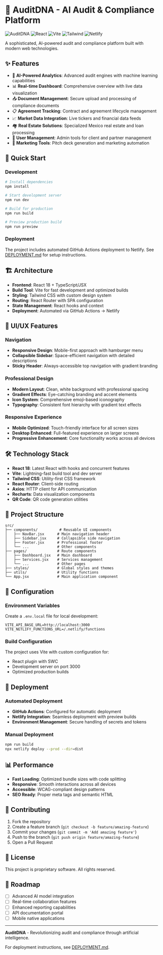 # 🧬 AuditDNA - AI Audit & Compliance Platform

![AuditDNA](https://img.shields.io/badge/AuditDNA-AI%20Powered-blue)
![React](https://img.shields.io/badge/React-18-blue)
![Vite](https://img.shields.io/badge/Vite-5-yellow)
![Tailwind](https://img.shields.io/badge/Tailwind-CSS-green)
![Netlify](https://img.shields.io/badge/Deploy-Netlify-teal)

A sophisticated, AI-powered audit and compliance platform built with modern web technologies.

## ✨ Features

- 🤖 **AI-Powered Analytics**: Advanced audit engines with machine learning capabilities
- 📊 **Real-time Dashboard**: Comprehensive overview with live data visualization
- 📤 **Document Management**: Secure upload and processing of compliance documents
- 📋 **Agreement Tracking**: Contract and agreement lifecycle management
- 📈 **Market Data Integration**: Live tickers and financial data feeds
- 🏘️ **Real Estate Solutions**: Specialized Mexico real estate and loan processing
- 👥 **User Management**: Admin tools for client and partner management
- 🎯 **Marketing Tools**: Pitch deck generation and marketing automation

## 🚀 Quick Start

### Development

```bash
# Install dependencies
npm install

# Start development server
npm run dev

# Build for production
npm run build

# Preview production build
npm run preview
```

### Deployment

The project includes automated GitHub Actions deployment to Netlify. See [DEPLOYMENT.md](./DEPLOYMENT.md) for setup instructions.

## 🏗️ Architecture

- **Frontend**: React 18 + TypeScript/JSX
- **Build Tool**: Vite for fast development and optimized builds
- **Styling**: Tailwind CSS with custom design system
- **Routing**: React Router with SPA configuration
- **State Management**: React hooks and context
- **Deployment**: Automated via GitHub Actions → Netlify

## 📱 UI/UX Features

### Navigation
- **Responsive Design**: Mobile-first approach with hamburger menu
- **Collapsible Sidebar**: Space-efficient navigation with detailed descriptions
- **Sticky Header**: Always-accessible top navigation with gradient branding

### Professional Design
- **Modern Layout**: Clean, white background with professional spacing
- **Gradient Effects**: Eye-catching branding and accent elements  
- **Icon System**: Comprehensive emoji-based iconography
- **Typography**: Consistent font hierarchy with gradient text effects

### Responsive Experience
- **Mobile Optimized**: Touch-friendly interface for all screen sizes
- **Desktop Enhanced**: Full-featured experience on larger screens
- **Progressive Enhancement**: Core functionality works across all devices

## 🛠️ Technology Stack

- **React 18**: Latest React with hooks and concurrent features
- **Vite**: Lightning-fast build tool and dev server
- **Tailwind CSS**: Utility-first CSS framework
- **React Router**: Client-side routing
- **Axios**: HTTP client for API communication
- **Recharts**: Data visualization components
- **QR Code**: QR code generation utilities

## 📁 Project Structure

```
src/
├── components/          # Reusable UI components
│   ├── NavBar.jsx      # Main navigation header
│   ├── Sidebar.jsx     # Collapsible side navigation
│   ├── Footer.jsx      # Professional footer
│   └── ...             # Other components
├── pages/              # Route components
│   ├── Dashboard.jsx   # Main dashboard
│   ├── Services.jsx    # Services management
│   └── ...             # Other pages
├── styles/             # Global styles and themes
├── utils/              # Utility functions
└── App.jsx             # Main application component
```

## 🔧 Configuration

### Environment Variables
Create a `.env.local` file for local development:

```env
VITE_API_BASE_URL=http://localhost:3000
VITE_NETLIFY_FUNCTIONS_URL=/.netlify/functions
```

### Build Configuration
The project uses Vite with custom configuration for:
- React plugin with SWC
- Development server on port 3000
- Optimized production builds

## 🚀 Deployment

### Automated Deployment
- **GitHub Actions**: Configured for automatic deployment
- **Netlify Integration**: Seamless deployment with preview builds
- **Environment Management**: Secure handling of secrets and tokens

### Manual Deployment
```bash
npm run build
npx netlify deploy --prod --dir=dist
```

## 📊 Performance

- **Fast Loading**: Optimized bundle sizes with code splitting
- **Responsive**: Smooth interactions across all devices
- **Accessible**: WCAG-compliant design patterns
- **SEO Ready**: Proper meta tags and semantic HTML

## 🤝 Contributing

1. Fork the repository
2. Create a feature branch (`git checkout -b feature/amazing-feature`)
3. Commit your changes (`git commit -m 'Add amazing feature'`)
4. Push to the branch (`git push origin feature/amazing-feature`)
5. Open a Pull Request

## 📄 License

This project is proprietary software. All rights reserved.

## 🎯 Roadmap

- [ ] Advanced AI model integration
- [ ] Real-time collaboration features
- [ ] Enhanced reporting capabilities
- [ ] API documentation portal
- [ ] Mobile native applications

---

**AuditDNA** - Revolutionizing audit and compliance through artificial intelligence.

For deployment instructions, see [DEPLOYMENT.md](./DEPLOYMENT.md).
